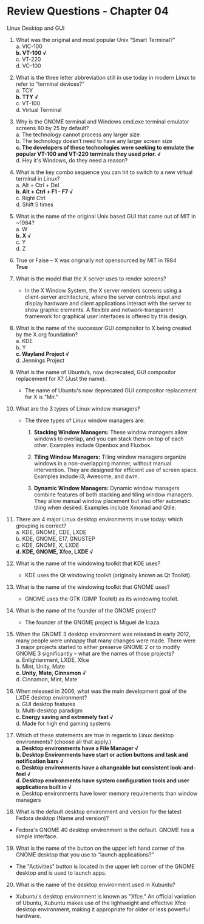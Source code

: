# Review Questions - Chapter 04

Linux Desktop and GUI

1. What was the original and most popular Unix “Smart Terminal?”  
  a. VIC-100  
  **b. VT-100 √**  
  c. VT-220  
  d. VC-100  
2. What is the three letter abbreviation still in use today in modern Linux to refer to “terminal devices?”  
  a. TCY  
  **b. TTY √**  
  c. VT-100  
  d. Virtual Terminal  
3. Why is the GNOME terminal and Windows cmd.exe terminal emulator screens 80 by 25 by
default?  
  a. The technology cannot process any larger size  
  b. The technology doesn’t need to have any larger screen size  
  **c. The developers of these technologies were seeking to emulate the popular VT-100 and VT-220 terminals they used prior. √**  
  d. Hey it's Windows, do they need a reason?  
4. What is the key combo sequence you can hit to switch to a new virtual terminal in Linux?  
  a. Alt + Ctrl + Del  
  **b. Alt + Ctrl + F1 - F7 √**  
  c. Right Ctrl  
  d. Shift 5 times  
5. What is the name of the original Unix based GUI that came out of MIT in ~1984?  
  a. W  
  **b. X √**  
  c. Y  
  d. Z  
6. True or False – X was originally not opensourced by MIT in 1984  
    **True**

7. What is the model that the X server uses to render screens?  
   
   * In the X Window System, the X server renders screens using a client-server architecture, where the server controls input and display hardware and client applications interact with the server to show graphic elements. A flexible and network-transparent framework for graphical user interfaces is offered by this design.

8. What is the name of the successor GUI compositor to X being created by the X.org foundation?  
  a. KDE  
  b. Y  
  **c. Wayland Project √**  
  d. Jennings Project  

9. What is the name of Ubuntu’s, now deprecated, GUI compositor replacement for X? (Just the name).
   
    * The name of Ubuntu's now deprecated GUI compositor replacement for X is "Mir."

10. What are the 3 types of Linux window managers?

    * The three types of Linux window managers are:

       1. **Stacking Window Managers:** These window managers allow windows to overlap, and you can stack them on top of each other. Examples include Openbox and Fluxbox.

       2. **Tiling Window Managers:** Tiling window managers organize windows in a non-overlapping manner, without manual intervention. They are designed for efficient use of screen space. Examples include i3, Awesome, and dwm.

       3. **Dynamic Window Managers:** Dynamic window managers combine features of both stacking and tiling window managers. They allow manual window placement but also offer automatic tiling when desired. Examples include Xmonad and Qtile.


11. There are 4 major Linux desktop environments in use today: which grouping is correct?  
  a. KDE, GNOME, CDE, LXDE  
  b. KDE, GNOME, E17, GNUSTEP  
  c. KDE, GNOME, X, LXDE  
  **d. KDE, GNOME, Xfce, LXDE √**  

12. What is the name of the windowing toolkit that KDE uses?

    * KDE uses the Qt windowing toolkit (originally known as Qt Toolkit).

13. What is the name of the windowing toolkit that GNOME uses?

    * GNOME uses the GTK (GIMP Toolkit) as its windowing toolkit.

14. What is the name of the founder of the GNOME project?
    * The founder of the GNOME project is Miguel de Icaza.

15. When the GNOME 3 desktop environment was released in early 2012, many people were
unhappy that many changes were made.  There were 3 major projects started to either preserve GNOME 2 or to modify GNOME 3 significantly – what are the names of those projects?  
  a. Enlightenment, LXDE, Xfce  
  b. Mint, Unity, Mate  
  **c. Unity, Mate, Cinnamon √**   
  d. Cinnamon, Mint, Mate
16. When released in 2006, what was the main development goal of the LXDE desktop environment?  
  a. GUI desktop features  
  b. Multi-desktop paradigm  
  **c. Energy saving and extremely fast √**  
  d. Made for high end gaming systems  
17. Which of these statements are true in regards to Linux desktop environments? (choose all that apply.)  
  **a. Desktop environments have a File Manager √**  
  **b. Desktop Environments have start or action buttons and task and notification bars √**  
  **c. Desktop environments have a changeable but consistent look-and-feel √**  
  **d. Desktop environments have system configuration tools and user applications built in √**  
  e. Desktop environments have lower memory requirements than window managers  

18. What is the default desktop environment and version for the latest Fedora desktop (Name and version)?
   * Fedora's GNOME 40 desktop environment is the default. GNOME has a simple interface.

19. What is the name of the button on the upper left hand corner of the GNOME desktop that you use to “launch applications?”
   * The "Activities" button is located in the upper left corner of the GNOME desktop and is used to launch apps.

20. What is the name of the desktop environment used in Xubuntu?
   * Xubuntu's desktop environment is known as "Xfce." An official variation of Ubuntu, Xubuntu makes use of the lightweight and effective Xfce desktop environment, making it appropriate for older or less powerful hardware.